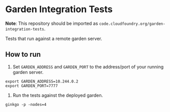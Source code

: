 # Garden Integration Tests

**Note**: This repository should be imported as `code.cloudfoundry.org/garden-integration-tests`.

Tests that run against a remote garden server.

## How to run

1. Set `GARDEN_ADDRESS` and `GARDEN_PORT` to the address/port of your running garden server.

```
export GARDEN_ADDRESS=10.244.0.2
export GARDEN_PORT=7777
```

1. Run the tests against the deployed garden.

```
ginkgo -p -nodes=4
```
